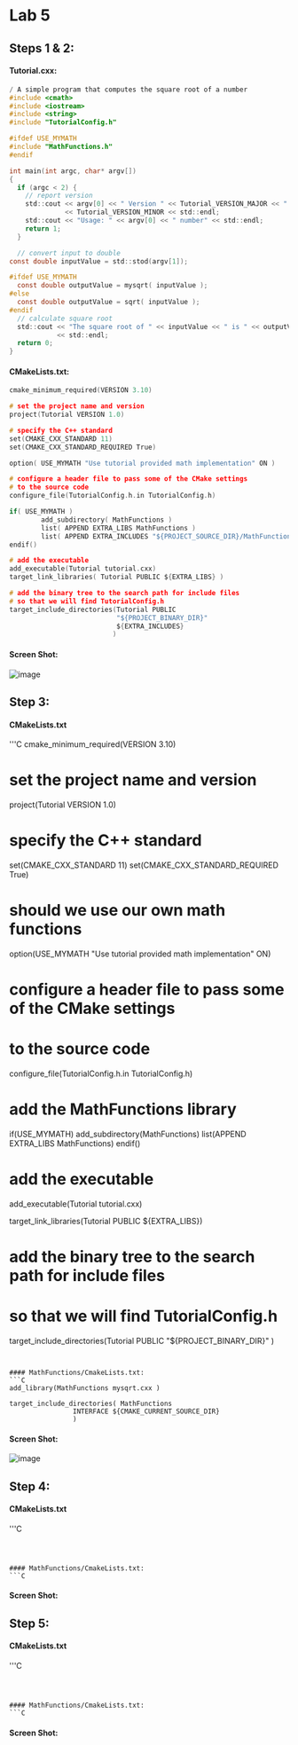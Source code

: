 


# Lab 5

## Steps 1 & 2:

#### Tutorial.cxx:
``` C
/ A simple program that computes the square root of a number
#include <cmath>
#include <iostream>
#include <string>
#include "TutorialConfig.h"

#ifdef USE_MYMATH
#include "MathFunctions.h"
#endif

int main(int argc, char* argv[])
{
  if (argc < 2) {
    // report version
    std::cout << argv[0] << " Version " << Tutorial_VERSION_MAJOR << "."
              << Tutorial_VERSION_MINOR << std::endl;
    std::cout << "Usage: " << argv[0] << " number" << std::endl;
    return 1;
  }

  // convert input to double
const double inputValue = std::stod(argv[1]);

#ifdef USE_MYMATH
  const double outputValue = mysqrt( inputValue );
#else
  const double outputValue = sqrt( inputValue );
#endif
  // calculate square root
  std::cout << "The square root of " << inputValue << " is " << outputValue
            << std::endl;
  return 0;
}
```



#### CMakeLists.txt:
```C
cmake_minimum_required(VERSION 3.10)

# set the project name and version
project(Tutorial VERSION 1.0)

# specify the C++ standard
set(CMAKE_CXX_STANDARD 11)
set(CMAKE_CXX_STANDARD_REQUIRED True)

option( USE_MYMATH "Use tutorial provided math implementation" ON )

# configure a header file to pass some of the CMake settings
# to the source code
configure_file(TutorialConfig.h.in TutorialConfig.h)

if( USE_MYMATH )
        add_subdirectory( MathFunctions )
        list( APPEND EXTRA_LIBS MathFunctions )
        list( APPEND EXTRA_INCLUDES "${PROJECT_SOURCE_DIR}/MathFunctions" )
endif()

# add the executable
add_executable(Tutorial tutorial.cxx)
target_link_libraries( Tutorial PUBLIC ${EXTRA_LIBS} )

# add the binary tree to the search path for include files
# so that we will find TutorialConfig.h
target_include_directories(Tutorial PUBLIC
                           "${PROJECT_BINARY_DIR}"
                           ${EXTRA_INCLUDES}
                          )


```
#### Screen Shot:
![image](https://user-images.githubusercontent.com/40222287/110222650-c1baa080-7ea1-11eb-99c1-f5ab50ce2837.png)



## Step 3:

#### CMakeLists.txt
'''C
cmake_minimum_required(VERSION 3.10)

# set the project name and version
project(Tutorial VERSION 1.0)

# specify the C++ standard
set(CMAKE_CXX_STANDARD 11)
set(CMAKE_CXX_STANDARD_REQUIRED True)

# should we use our own math functions
option(USE_MYMATH "Use tutorial provided math implementation" ON)

# configure a header file to pass some of the CMake settings
# to the source code
configure_file(TutorialConfig.h.in TutorialConfig.h)

# add the MathFunctions library
if(USE_MYMATH)
  add_subdirectory(MathFunctions)
  list(APPEND EXTRA_LIBS MathFunctions)
endif()

# add the executable
add_executable(Tutorial tutorial.cxx)

target_link_libraries(Tutorial PUBLIC ${EXTRA_LIBS})

# add the binary tree to the search path for include files
# so that we will find TutorialConfig.h
target_include_directories(Tutorial PUBLIC
                           "${PROJECT_BINARY_DIR}"
                           )
```


#### MathFunctions/CmakeLists.txt:
```C
add_library(MathFunctions mysqrt.cxx )

target_include_directories( MathFunctions
                INTERFACE ${CMAKE_CURRENT_SOURCE_DIR}
                )
```


#### Screen Shot:

![image](https://user-images.githubusercontent.com/40222287/110222950-47d7e680-7ea4-11eb-9432-ab301c159e7f.png)





## Step 4:

#### CMakeLists.txt
'''C


```



#### MathFunctions/CmakeLists.txt:
```C

```


#### Screen Shot:




## Step 5:


#### CMakeLists.txt
'''C


```



#### MathFunctions/CmakeLists.txt:
```C

```


#### Screen Shot:


